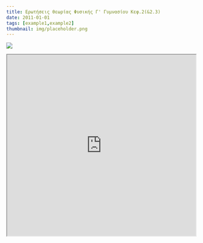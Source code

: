 ```yaml
---
title: Ερωτήσεις θεωρίας Φυσικής Γ' Γυμνασίου Κεφ.2(&2.3)
date: 2011-01-01
tags: [example1,example2]
thumbnail: img/placeholder.png
---
```

![](http://www.electron-stores.gr/catalog/images/9508001.jpg) 
<iframe height="480" src="https://docs.google.com/file/d/0B4T-U5-yEriSRGhKX3lmZ19YaUU/preview" width="500"></iframe>
